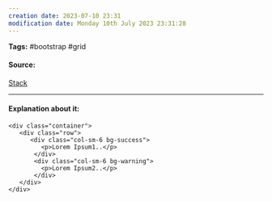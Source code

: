 ```yaml
---
creation date: 2023-07-10 23:31
modification date: Monday 10th July 2023 23:31:28
---
```


**Tags:** #bootstrap #grid

#### Source:
[Stack](https://www.w3schools.com/bootstrap4/bootstrap_grid_stacked_to_horizontal.asp)

--------------------------------------

#### Explanation about it:

```
<div class="container">
   <div class="row">
      <div class="col-sm-6 bg-success">
         <p>Lorem Ipsum1..</p>
       </div>
       <div class="col-sm-6 bg-warning">
         <p>Lorem Ipsum2..</p>
       </div>
   </div>
</div>
```